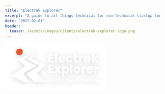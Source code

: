 ```yaml
---
title: "Electrek Explorer"
excerpt: "A guide to all things technical for non-technical startup founders"
date: "2022-02-01"
header:
  teaser: /assets/images/clients/electrek-explorer-logo.png
---
```


![Electrek Explorer logo](/assets/images/clients/electrek-explorer-logo.png?raw=true)